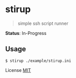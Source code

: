 # stirup

> simple ssh script runner

**Status**: In-Progress

## Usage

```
$ stirup ./example/stirup.ini
```

License [MIT](license)
